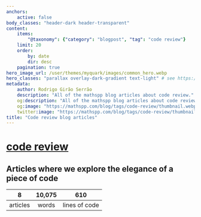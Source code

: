 ```yaml
---
anchors:
    active: false
body_classes: "header-dark header-transparent"
content:
    items:
        "@taxonomy": {"category": "blogpost", "tag": "code review"}
    limit: 20
    order:
        by: date
        dir: desc
    pagination: true
hero_image_url: /user/themes/myquark/images/common_hero.webp
hero_classes: "parallax overlay-dark-gradient text-light" # see https://demo.getgrav.org/blog-skeleton/blog/hero-classes
metadata:
    author: Rodrigo Girão Serrão
    description: "All of the mathspp blog articles about code review."
    og:description: "All of the mathspp blog articles about code review."
    og:image: "https://mathspp.com/blog/tags/code-review/thumbnail.webp"
    twitter:image: "https://mathspp.com/blog/tags/code-review/thumbnail.webp"
title: "Code review blog articles"
---
```


# <a href="/blog/tags/code review" class="label label-primary tag-title">code review</a>


## Articles where we explore the elegance of a piece of code



<table class="stats-table">
    <thead>
        <tr>
            <th style="text-align: center;">8</th>
            <th style="text-align: center;">10,075</th>
            <th style="text-align: center;">610</th>
        </tr>
    </thead>
    <tbody>
        <tr>
            <td style="text-align: center;">articles</td>
            <td style="text-align: center;">words</td>
            <td style="text-align: center;">lines of code</td>
        </tr>
    </tbody>
</table>